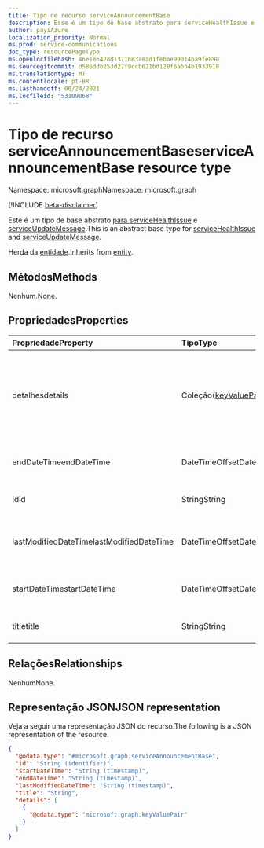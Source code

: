 ```yaml
---
title: Tipo de recurso serviceAnnouncementBase
description: Esse é um tipo de base abstrato para serviceHealthIssue e serviceUpdateMessage.
author: payiAzure
localization_priority: Normal
ms.prod: service-communications
doc_type: resourcePageType
ms.openlocfilehash: 46e1e6428d1371683a8ad1febae990146a9fe898
ms.sourcegitcommit: d586ddb253d27f9ccb621bd128f6a6b4b1933918
ms.translationtype: MT
ms.contentlocale: pt-BR
ms.lasthandoff: 06/24/2021
ms.locfileid: "53109068"
---
```

# <a name="serviceannouncementbase-resource-type"></a><span data-ttu-id="4307f-103">Tipo de recurso serviceAnnouncementBase</span><span class="sxs-lookup"><span data-stu-id="4307f-103">serviceAnnouncementBase resource type</span></span>

<span data-ttu-id="4307f-104">Namespace: microsoft.graph</span><span class="sxs-lookup"><span data-stu-id="4307f-104">Namespace: microsoft.graph</span></span>

[!INCLUDE [beta-disclaimer](../../includes/beta-disclaimer.md)]

<span data-ttu-id="4307f-105">Este é um tipo de base abstrato [para serviceHealthIssue](../resources/servicehealthissue.md) e [serviceUpdateMessage](../resources/serviceupdatemessage.md).</span><span class="sxs-lookup"><span data-stu-id="4307f-105">This is an abstract base type for [serviceHealthIssue](../resources/servicehealthissue.md) and [serviceUpdateMessage](../resources/serviceupdatemessage.md).</span></span>

<span data-ttu-id="4307f-106">Herda da [entidade](../resources/entity.md).</span><span class="sxs-lookup"><span data-stu-id="4307f-106">Inherits from [entity](../resources/entity.md).</span></span>

## <a name="methods"></a><span data-ttu-id="4307f-107">Métodos</span><span class="sxs-lookup"><span data-stu-id="4307f-107">Methods</span></span>
<span data-ttu-id="4307f-108">Nenhum.</span><span class="sxs-lookup"><span data-stu-id="4307f-108">None.</span></span>

## <a name="properties"></a><span data-ttu-id="4307f-109">Propriedades</span><span class="sxs-lookup"><span data-stu-id="4307f-109">Properties</span></span>
|<span data-ttu-id="4307f-110">Propriedade</span><span class="sxs-lookup"><span data-stu-id="4307f-110">Property</span></span>|<span data-ttu-id="4307f-111">Tipo</span><span class="sxs-lookup"><span data-stu-id="4307f-111">Type</span></span>|<span data-ttu-id="4307f-112">Descrição</span><span class="sxs-lookup"><span data-stu-id="4307f-112">Description</span></span>|
|:---|:---|:---|
|<span data-ttu-id="4307f-113">detalhes</span><span class="sxs-lookup"><span data-stu-id="4307f-113">details</span></span>|<span data-ttu-id="4307f-114">Coleção([keyValuePair](../resources/keyvaluepair.md))</span><span class="sxs-lookup"><span data-stu-id="4307f-114">Collection([keyValuePair](../resources/keyvaluepair.md))</span></span>|<span data-ttu-id="4307f-115">Detalhes adicionais sobre o evento de serviço.</span><span class="sxs-lookup"><span data-stu-id="4307f-115">Additional details about service event.</span></span> <span data-ttu-id="4307f-116">Essa propriedade não dá suporte a filtros.</span><span class="sxs-lookup"><span data-stu-id="4307f-116">This property doesn't support filters.</span></span>|
|<span data-ttu-id="4307f-117">endDateTime</span><span class="sxs-lookup"><span data-stu-id="4307f-117">endDateTime</span></span>|<span data-ttu-id="4307f-118">DateTimeOffset</span><span class="sxs-lookup"><span data-stu-id="4307f-118">DateTimeOffset</span></span>|<span data-ttu-id="4307f-119">A hora de término do evento de serviço.</span><span class="sxs-lookup"><span data-stu-id="4307f-119">The end time of the service event.</span></span>|
|<span data-ttu-id="4307f-120">id</span><span class="sxs-lookup"><span data-stu-id="4307f-120">id</span></span>|<span data-ttu-id="4307f-121">String</span><span class="sxs-lookup"><span data-stu-id="4307f-121">String</span></span>|<span data-ttu-id="4307f-122">A id do evento de serviço.</span><span class="sxs-lookup"><span data-stu-id="4307f-122">The id of the service event.</span></span>|
|<span data-ttu-id="4307f-123">lastModifiedDateTime</span><span class="sxs-lookup"><span data-stu-id="4307f-123">lastModifiedDateTime</span></span>|<span data-ttu-id="4307f-124">DateTimeOffset</span><span class="sxs-lookup"><span data-stu-id="4307f-124">DateTimeOffset</span></span>|<span data-ttu-id="4307f-125">A última hora modificada do evento de serviço.</span><span class="sxs-lookup"><span data-stu-id="4307f-125">The last modified time of the service event.</span></span>|
|<span data-ttu-id="4307f-126">startDateTime</span><span class="sxs-lookup"><span data-stu-id="4307f-126">startDateTime</span></span>|<span data-ttu-id="4307f-127">DateTimeOffset</span><span class="sxs-lookup"><span data-stu-id="4307f-127">DateTimeOffset</span></span>|<span data-ttu-id="4307f-128">A hora de início do evento de serviço.</span><span class="sxs-lookup"><span data-stu-id="4307f-128">The start time of the service event.</span></span>|
|<span data-ttu-id="4307f-129">title</span><span class="sxs-lookup"><span data-stu-id="4307f-129">title</span></span>|<span data-ttu-id="4307f-130">String</span><span class="sxs-lookup"><span data-stu-id="4307f-130">String</span></span>|<span data-ttu-id="4307f-131">O título do evento de serviço.</span><span class="sxs-lookup"><span data-stu-id="4307f-131">The title of the service event.</span></span>|

## <a name="relationships"></a><span data-ttu-id="4307f-132">Relações</span><span class="sxs-lookup"><span data-stu-id="4307f-132">Relationships</span></span>
<span data-ttu-id="4307f-133">Nenhum</span><span class="sxs-lookup"><span data-stu-id="4307f-133">None.</span></span>

## <a name="json-representation"></a><span data-ttu-id="4307f-134">Representação JSON</span><span class="sxs-lookup"><span data-stu-id="4307f-134">JSON representation</span></span>
<span data-ttu-id="4307f-135">Veja a seguir uma representação JSON do recurso.</span><span class="sxs-lookup"><span data-stu-id="4307f-135">The following is a JSON representation of the resource.</span></span>
<!-- {
  "blockType": "resource",
  "keyProperty": "id",
  "@odata.type": "microsoft.graph.serviceAnnouncementBase",
  "baseType": "microsoft.graph.entity",
  "openType": false
}
-->
``` json
{
  "@odata.type": "#microsoft.graph.serviceAnnouncementBase",
  "id": "String (identifier)",
  "startDateTime": "String (timestamp)",
  "endDateTime": "String (timestamp)",
  "lastModifiedDateTime": "String (timestamp)",
  "title": "String",
  "details": [
    {
      "@odata.type": "microsoft.graph.keyValuePair"
    }
  ]
}
```